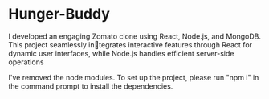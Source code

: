 # Hunger-Buddy

I developed an engaging Zomato clone using React, Node.js, and MongoDB. This project seamlessly integrates interactive features through React for dynamic user interfaces, while Node.js handles efficient server-side operations

I've removed the node modules. To set up the project, please run "npm i" in the command prompt to install the dependencies.
